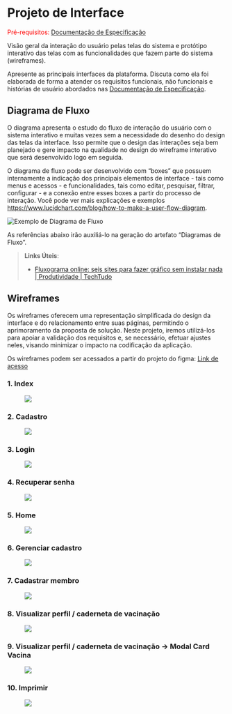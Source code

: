 
# Projeto de Interface

<span style="color:red">Pré-requisitos: <a href="2-Especificação do Projeto.md"> Documentação de Especificação</a></span>

Visão geral da interação do usuário pelas telas do sistema e protótipo interativo das telas com as funcionalidades que fazem parte do sistema (wireframes).

 Apresente as principais interfaces da plataforma. Discuta como ela foi elaborada de forma a atender os requisitos funcionais, não funcionais e histórias de usuário abordados nas <a href="2-Especificação do Projeto.md"> Documentação de Especificação</a>.

## Diagrama de Fluxo

O diagrama apresenta o estudo do fluxo de interação do usuário com o sistema interativo e  muitas vezes sem a necessidade do desenho do design das telas da interface. Isso permite que o design das interações seja bem planejado e gere impacto na qualidade no design do wireframe interativo que será desenvolvido logo em seguida.

O diagrama de fluxo pode ser desenvolvido com “boxes” que possuem internamente a indicação dos principais elementos de interface - tais como menus e acessos - e funcionalidades, tais como editar, pesquisar, filtrar, configurar - e a conexão entre esses boxes a partir do processo de interação. Você pode ver mais explicações e exemplos https://www.lucidchart.com/blog/how-to-make-a-user-flow-diagram.

![Exemplo de Diagrama de Fluxo](img/diagramafluxo2.jpg)

As referências abaixo irão auxiliá-lo na geração do artefato “Diagramas de Fluxo”.

> **Links Úteis**:
> - [Fluxograma online: seis sites para fazer gráfico sem instalar nada | Produtividade | TechTudo](https://www.techtudo.com.br/listas/2019/03/fluxograma-online-seis-sites-para-fazer-grafico-sem-instalar-nada.ghtml)

## Wireframes

Os wireframes oferecem uma representação simplificada do design da interface e do relacionamento entre suas páginas, permitindo o aprimoramento da proposta de solução. Neste projeto, iremos utilizá-los para apoiar a validação dos requisitos e, se necessário, efetuar ajustes neles, visando minimizar o impacto na codificação da aplicação.

Os wireframes podem ser acessados a partir do projeto do figma: [Link de acesso](https://www.figma.com/design/84aAhC1Nlt1wAR1uK46fce/Imuniti?m=auto&t=F0m3qbomc9C6hoJb-1)

### 1. Index
<figure> 
  <img src="/docs/img/Wireframe_Index.png">
</figure>

### 2. Cadastro
<figure> 
  <img src="/docs/img/Wireframe_Cadastro.png">
</figure>

### 3. Login
<figure> 
  <img src="/docs/img/Wireframe_Login.png">
</figure>

### 4. Recuperar senha
<figure> 
  <img src="/docs/img/Wireframe_Recuperar_Senha.png">
</figure>

### 5. Home
<figure> 
  <img src="/docs/img/Wireframe_Home.png">
</figure>

### 6. Gerenciar cadastro
<figure> 
  <img src="/docs/img/Wireframe_Gerenciar_Cadastro.png">
</figure>

### 7. Cadastrar membro
<figure> 
  <img src="/docs/img/Wireframe_Cadastro_Membro.png">
</figure>

### 8. Visualizar perfil / caderneta de vacinação
<figure> 
  <img src="/docs/img/Wireframe_Perfil.png">
</figure>

### 9. Visualizar perfil / caderneta de vacinação -> Modal Card Vacina
<figure> 
  <img src="/docs/img/Wireframe_Perfil_Modal_Card_Vacina.png">
</figure>

### 10. Imprimir
<figure> 
  <img src="/docs/img/Wireframe_Imprimir.png">
</figure>
